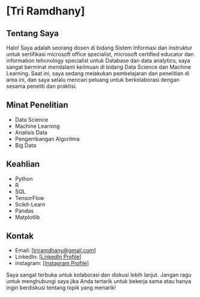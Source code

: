 # [Tri Ramdhany]

## Tentang Saya
Halo! Saya adalah seorang dosen di bidang Sistem Informasi dan instruktur untuk sertifikasi microsoft office specialist, microsoft certified educator dan information tehcnology specialist untuk Database dan data analytics, saya sangat berminat mendalami keilmuan di bidang Data Science dan Machine Learning. Saat ini, saya sedang melakukan pembelajaran dan penelitian di area ini, dan saya selalu mencari peluang untuk berkolaborasi dengan sesama peneliti dan praktisi.

## Minat Penelitian
- Data Science
- Machine Learning
- Analisis Data
- Pengembangan Algoritma
- Big Data

## Keahlian
- Python
- R
- SQL
- TensorFlow
- Scikit-Learn
- Pandas
- Matplotlib

## Kontak
- Email: [triramdhany@gmail.com]
- LinkedIn: [[LinkedIn Profile](https://www.linkedin.com/in/tri-ramdhany-469575126/)]
- instagram: [[Instagram Profile](https://www.instagram.com/triramdhany/?hl=en)]

Saya sangat terbuka untuk kolaborasi dan diskusi lebih lanjut. Jangan ragu untuk menghubungi saya jika Anda tertarik untuk bekerja sama atau hanya ingin berdiskusi tentang topik yang menarik!


<!---
tri1505/tri1505 is a ✨ special ✨ repository because its `README.md` (this file) appears on your GitHub profile.
You can click the Preview link to take a look at your changes.
--->
